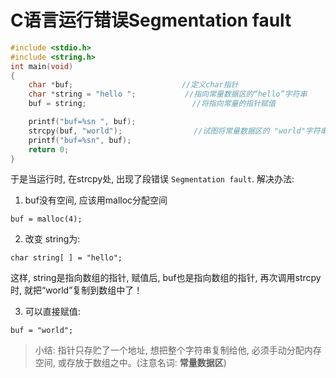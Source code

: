 # C语言运行错误Segmentation fault

```c++
#include <stdio.h> 
#include <string.h> 
int main(void) 
{ 
    char *buf; 　　　　　　　　　　　　　　//定义char指针
    char *string = "hello "; 　　　　　　//指向常量数据区的“hello”字符串
    buf = string; 　　　　　　　　　　　　　 //将指向常量的指针赋值

    printf("buf=%sn ", buf); 
    strcpy(buf, "world"); 　　　　　　　　　//试图将常量数据区的 "world"字符串拷贝给指向常量数据区的buf
    printf("buf=%sn", buf);
    return 0;
}
```

于是当运行时, 在strcpy处, 出现了段错误 `Segmentation fault`. 解决办法: 

1. buf没有空间, 应该用malloc分配空间

```
buf = malloc(4);
```

2. 改变 string为: 

```
char string[ ] = "hello";
```

这样, string是指向数组的指针, 赋值后, buf也是指向数组的指针, 再次调用strcpy时, 就把“world”复制到数组中了！

3. 可以直接赋值: 

```
buf = "world";
```

> 小结: 指针只存贮了一个地址, 想把整个字符串复制给他, 必须手动分配内存空间, 或存放于数组之中。(注意名词: **常量数据区**)